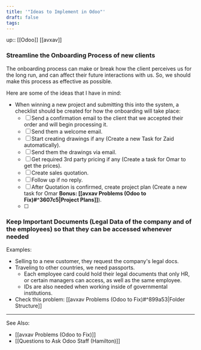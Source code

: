 ```yaml
---
title: '"Ideas to Implement in Odoo"'
draft: false
tags:
---
```

up:: [[Odoo]] [[avxav]]


### Streamline the Onboarding Process of new clients

The onboarding process can make or break how the client perceives us for the long run, and can affect their future interactions with us. So, we should make this process as effective as possible.

Here are some of the ideas that I have in mind:
- When winning a new project and submitting this into the system, a checklist should be created for how the onboarding will take place:
	- [ ] Send a confirmation email to the client that we accepted their order and will begin processing it.
	- [ ] Send them a welcome email.
	- [ ] Start creating drawings if any (Create a new Task for Zaid automatically).
	- [ ] Send them the drawings via email.
	- [ ] Get required 3rd party pricing if any (Create a task for Omar to get the prices).
	- [ ] Create sales quotation.
	- [ ] Follow up if no reply.
	- [ ] After Quotation is confirmed, create project plan (Create a new task for Omar **Bonus: [[avxav Problems (Odoo to Fix)#^3607c5|Project Plans]]**).
	- [ ] 


### Keep Important Documents (Legal Data of the company and of the employees) so that they can be accessed whenever needed

Examples:
- Selling to a new customer, they request the company's legal docs.
- Traveling to other countries, we need passports.
	- Each employee card could hold their legal documents that only HR, or certain managers can access, as well as the same employee.
	- IDs are also needed when working inside of governmental institutions.
- Check this problem: [[avxav Problems (Odoo to Fix)#^899a53|Folder Structure]]



---

See Also:
- [[avxav Problems (Odoo to Fix)]]
- [[Questions to Ask Odoo Staff (Hamilton)]]

